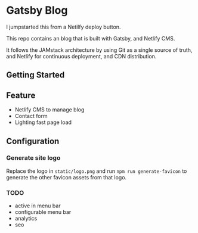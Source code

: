 # Gatsby Blog

I jumpstarted this from a Netilfy deploy button.

This repo contains an blog that is built with Gatsby, and Netlify CMS.

It follows the JAMstack architecture by using Git as a single source of truth, and Netlify for continuous deployment, and CDN distribution.

## Getting Started

## Feature

- Netlify CMS to manage blog
- Contact form
- Lighting fast page load

## Configuration

### Generate site logo

Replace the logo in `static/logo.png` and run `npm run generate-favicon` to generate the other favicon assets from that logo.

### TODO

- active in menu bar
- configurable menu bar
- analytics
- seo
